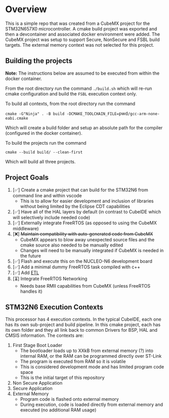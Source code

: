 # Overview
This is a simple repo that was created from a CubeMX project for the STM32N657X0 microcontroller. A cmake build project was exported and then a devcontainer and associated docker environment were added. The CubeMX project was setup to support Secure, NonSecure and FSBL build targets. The external memory context was not selected for this project.


## Building the projects
**Note:** The instructions below are assumed to be executed from within the docker container.

From the root directory run the command `./build.sh` which will re-run cmake configuration and build the `FSBL` execution context only.

To build all contexts, from the root directory run the command

`cmake -G"Ninja" . -B build -DCMAKE_TOOLCHAIN_FILE=`pwd`/gcc-arm-none-eabi.cmake`

Which will create a build folder and setup an absolute path for the compiler (configured in the docker container).

To build the projects run the command

`cmake --build build/ --clean-first`

Which will build all three projects.


## Project Goals
1. [✅] Create a cmake project that can build for the STM32N6 from command line and within vscode
    - This is to allow for easier development and inclusion of libraries without being limited by the Eclipse CDT capabilities
1. [✅] Have all of the HAL layers by default (in contrast to CubeIDE which will selectively include needed code)
1. [✅] Externally integrate FreeRTOS (as opposed to using the CubeMX middleware)
1. [❌] ~~Maintain compatibility with auto-generated code from CubeMX~~
    - CubeMX appears to blow away unexpected source files and the cmake source also needed to be manually edited
    - Changes will need to be manually integrated if CubeMX is needed in the future
1. [✅] Flash and execute this on the NUCLEO-N6 development board
1. [✅] Add a minimal dummy FreeRTOS task compiled with c++
1. [✅] Add [ETL](https://www.etlcpp.com/)
1. [⏳] Integrate FreeRTOS Networking
    - Needs base RMII capabilities from CubeMX (unless FreeRTOS handles it)

## STM32N6 Execution Contexts
This processor has 4 execution contexts. In the typical CubeIDE, each one has its own sub-project and build pipeline. In this cmake project, each has its own folder and they all link back to common Drivers for BSP, HAL and CMSIS information. The contexts are:
1. First Stage Boot Loader
    - The bootloader loads up to XXkB from external memory (?) into internal RAM, or the RAM can be programmed directly over ST-Link
    - The program is executed from RAM so it is volatile
    - This is considered development mode and has limited program code space
    - This is the initial target of this repository
1. Non Secure Application
1. Secure Application
1. External Memory 
    - Program code is flashed onto external memory
    - During execution, code is loaded directly from external memory and executed (no additional RAM usage)
